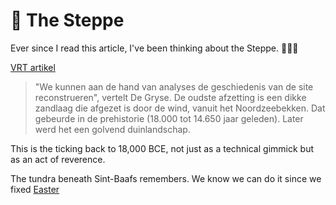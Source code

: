 # 🐺 The Steppe

Ever since I read this article, I've been thinking about the Steppe. 🐺🌙🦬

[VRT artikel](https://www.vrt.be/vrtnws/nl/2025/03/10/gent-archeologie-prehistorie-geschiedenis-sint-baafskathedraal-o/)

> "We kunnen aan de hand van analyses de geschiedenis van de site reconstrueren", vertelt De Gryse. De oudste afzetting is een dikke zandlaag die afgezet is door de wind, vanuit het Noordzeebekken. Dat gebeurde in de prehistorie (18.000 tot 14.650 jaar geleden). Later werd het een golvend duinlandschap.

This is the ticking back to 18,000 BCE, not just as a technical gimmick but as an act of reverence.

The tundra beneath Sint-Baafs remembers. We know we can do it since we fixed [Easter](easter.md)
